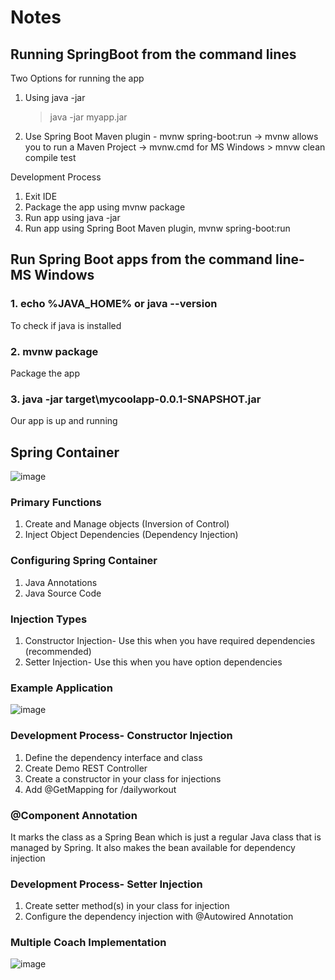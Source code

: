 # Notes 
## Running SpringBoot from the command lines

Two Options for running the app 
1. Using java -jar
   > java -jar myapp.jar
2. Use Spring Boot Maven plugin - mvnw spring-boot:run
   -> mvnw allows you to run a Maven Project
   -> mvnw.cmd for MS Windows
             > mnvw clean compile test
   
Development Process
1. Exit IDE
2. Package the app using mvnw package
3. Run app using java -jar
4. Run app using Spring Boot Maven plugin, mvnw spring-boot:run

## Run Spring Boot apps from the command line- MS Windows

### 1. echo %JAVA_HOME% or java --version
To check if java is installed

### 2. mvnw package
Package the app 

### 3. java -jar target\mycoolapp-0.0.1-SNAPSHOT.jar
Our app is up and running

## Spring Container 
![image](https://github.com/meghavijadav/java_springboot/assets/100013496/f4f81977-fd50-4bf5-ad5b-97b194c2b21f)

### Primary Functions 
1. Create and Manage objects (Inversion of Control)
2. Inject Object Dependencies (Dependency Injection)

### Configuring Spring Container 
1. Java Annotations
2. Java Source Code

### Injection Types 
1. Constructor Injection- Use this when you have required dependencies (recommended)
2. Setter Injection- Use this when you have option dependencies

### Example Application
![image](https://github.com/meghavijadav/java_springboot/assets/100013496/814c135b-0653-4d47-bcf8-72a08f64ec2c)

### Development Process- Constructor Injection
1. Define the dependency interface and class
2. Create Demo REST Controller
3. Create a constructor in your class for injections
4. Add @GetMapping for /dailyworkout

### @Component Annotation

It marks the class as a Spring Bean which is just a regular Java class that is managed by Spring. It also makes the bean available for dependency injection

### Development Process- Setter Injection

1. Create setter method(s) in your class for injection
2. Configure the dependency injection with @Autowired Annotation

### Multiple Coach Implementation 
![image](https://github.com/meghavijadav/java_springboot/assets/100013496/3c6fee66-9147-4c6e-bece-044ce4cf3643)


   
   

   

